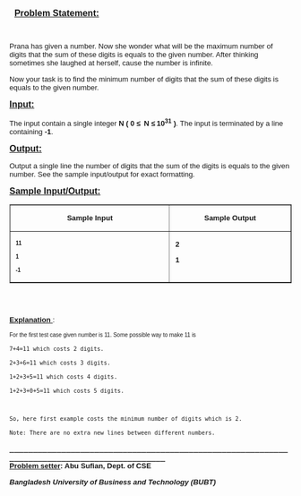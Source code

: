 <p>&nbsp;</p>
<pre><strong><span style="font-size: medium;"><span style="font-family: 'comic sans ms', sans-serif;">  </span></span><span style="text-decoration: underline;"><span style="font-size: medium;"><span style="font-family: 'comic sans ms', sans-serif;">Problem Statement:</span></span></span></strong><span style="white-space: normal;"><pre><span style="white-space: normal;"><pre><span style="white-space: normal;"><p><span style="font-family: comic sans ms,sans-serif;"><span style="font-size: small;">Prana has given a number. Now she wonder what will be the maximum number of digits that the sum of these digits is equals to the given number. After thinking sometimes she laughed at herself, cause the number is infinite.</span></span></p><span style="font-size: small;">
</span><p><span style="font-family: comic sans ms,sans-serif;"><span style="font-size: small;">Now your task is to find the minimum number of digits that the sum of these digits is equals to the given number.</span></span></p><p><strong><span style="text-decoration: underline;"><span style="font-size: medium;"><span style="font-family: 'comic sans ms', sans-serif;">Input:</span></span></span></strong></p><p><span style="font-family: comic sans ms,sans-serif;"><span style="font-size: small;">The input contain a single integer <strong>N ( 0 </strong><strong>≤&nbsp; N ≤</strong><strong> 10<sup>31</sup> )</strong>. The input is terminated by a line containing <strong>-1</strong>.</span></span></p><p><strong><span style="text-decoration: underline;"><span style="font-size: medium;"><span style="font-family: 'comic sans ms', sans-serif;">Output:</span></span></span></strong></p><p><span style="font-family: comic sans ms,sans-serif;"><span style="font-size: small;">Output a single line the number of digits that the sum of the digits is equals to the given number.&nbsp;See the sample input/output for exact formatting.</span></span></p><p><strong><span style="text-decoration: underline;"><span style="font-size: medium;"><span style="font-family: 'comic sans ms', sans-serif;">Sample Input/Output:</span></span></span></strong></p><table border="1" cellspacing="0" cellpadding="0"><tbody><tr><td width="324" valign="top"><p style="text-align: center;"><strong><span style="font-size: small;"><span style="font-family: 'comic sans ms', sans-serif;">Sample Input</span></span></strong></p></td><td width="240" valign="top"><p style="text-align: center;"><strong><span style="font-size: small;"><span style="font-family: 'comic sans ms', sans-serif;">Sample Output</span></span></strong></p></td></tr><tr><td width="324" valign="top"><p><span style="font-family: 'comic sans ms', sans-serif; font-size: x-small;"><strong>&nbsp;11</strong></span></p><p><span style="font-family: 'comic sans ms', sans-serif; font-size: x-small;"><strong>&nbsp;1</strong></span></p><p><span style="font-family: 'comic sans ms', sans-serif; font-size: x-small;"><strong>&nbsp;-1</strong></span></p></td><td width="240" valign="top"><p><strong><span style="font-size: small;"><span style="font-family: arial, helvetica, sans-serif;">&nbsp;2</span></span></strong></p><p><strong><span style="font-size: small;"><span style="font-family: arial, helvetica, sans-serif;">&nbsp;1</span></span></strong></p></td></tr></tbody></table><pre><span style="white-space: normal;"><p><strong><br></strong></p><p><span style="font-size: small;"><span style="font-family: 'comic sans ms', sans-serif;"><strong><span style="text-decoration: underline;">Explanation </span></strong>:</span></span></p>
<p><span style="font-family: comic sans ms,sans-serif;"><span style="font-size: x-small;">For the first test case given number is 11. Some possible way to make 11 is</span></span></p><span style="font-family: comic sans ms,sans-serif;"><span style="font-size: x-small;">
</span></span><p><span style="font-size: small;">7+4=11 which costs 2 digits.</span></p><span style="font-family: comic sans ms,sans-serif;"><span style="font-size: x-small;">
</span></span><p><span style="font-size: small;">2+3+6=11 which costs 3 digits.</span></p><span style="font-family: comic sans ms,sans-serif;"><span style="font-size: x-small;">
</span></span><p><span style="font-size: small;">1+2+3+5=11 which costs 4 digits.</span></p><span style="font-family: comic sans ms,sans-serif;"><span style="font-size: x-small;">
</span></span><p><span style="font-size: small;">1+2+3+0+5=11 which costs 5 digits.</span></p><p><span style="font-size: small;"><br></span></p><span style="font-family: comic sans ms,sans-serif;"><span style="font-size: x-small;">
</span></span><p><span style="font-size: small;">So, here first example costs the minimum number of digits which is 2.</span></p><p><span style="font-size: small;">Note: There are no extra new lines between different numbers.</span></p><p><strong>____________________________________________________________________________________________<br><span style="font-size: small;"><span style="font-family: 'comic sans ms', sans-serif;"><span style="text-decoration: underline;">Problem setter</span>: Abu Sufian, Dept. of CSE</span></span></strong></p><p><strong><em><span style="font-size: small;"><span style="font-family: 'comic sans ms', sans-serif;">Bangladesh University of Business and Technology (BUBT)</span></span></em></strong></p></span></pre>
</span></pre>
</span></pre>
</span></pre>